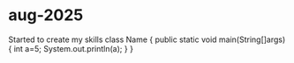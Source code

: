 # aug-2025
Started to create my skills 
class Name
{
public static void main(String[]args)
{
int a=5;
System.out.println(a);
}
}
